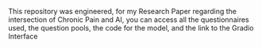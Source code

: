 This repository was engineered, for my Research Paper regarding the intersection of Chronic Pain and AI, you can access all the questionnaires used, the question pools, the code for the model, and the link to the Gradio Interface
